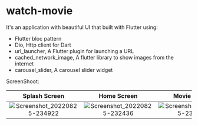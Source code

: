 # watch-movie

It's an application with beautiful UI that built with Flutter using:

- Flutter bloc pattern
- Dio, Http client for Dart
- url_launcher, A Flutter plugin for launching a URL
- cached_network_image, A flutter library to show images from the internet
- carousel_slider, A carousel slider widget


ScreenShoot:

Splash Screen             |  Home Screen             |Movie Details
:-------------------------:|:-------------------------:|:-------------------------:
![Screenshot_20220825-234922](https://user-images.githubusercontent.com/72301777/186775429-02d14469-53fb-43aa-9a92-be263baefa40.jpg)| ![Screenshot_20220825-232436](https://user-images.githubusercontent.com/72301777/186775455-7f8fce04-6c2a-4c19-9ffd-6a5a79be6667.jpg)| ![Screenshot_20220825-232537](https://user-images.githubusercontent.com/72301777/186775482-305635b1-a60e-485c-baf9-dd375ff87fe3.jpg)


